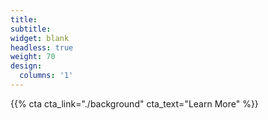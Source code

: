 ```yaml
---
title:
subtitle:
widget: blank
headless: true
weight: 70
design:
  columns: '1'
---
```


{{% cta cta_link="./background" cta_text="Learn More" %}}